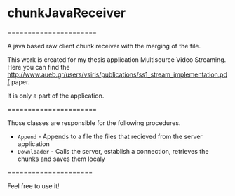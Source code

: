 # chunkJavaReceiver

======================

A java based raw client chunk receiver with the merging of the file.

This work is created for my thesis application Multisource Video Streaming. 
Here you can find the http://www.aueb.gr/users/vsiris/publications/ss1_stream_implementation.pdf paper. 

It is only a part of the application.

======================

Those classes are responsible for the following procedures.  

* `Append` - Appends to a file the files that recieved from the server application
* `Downloader` - Calls the server, establish a connection, retrieves the chunks and saves them localy 

=====================

Feel free to use it! 
